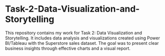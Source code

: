 # Task-2-Data-Visualization-and-Storytelling
This repository contains my work for Task 2: Data Visualization and Storytelling. It includes data analysis and visualizations created using Power BI/Tableau with the Superstore sales dataset. The goal was to present clear business insights through effective charts and a visual report.
